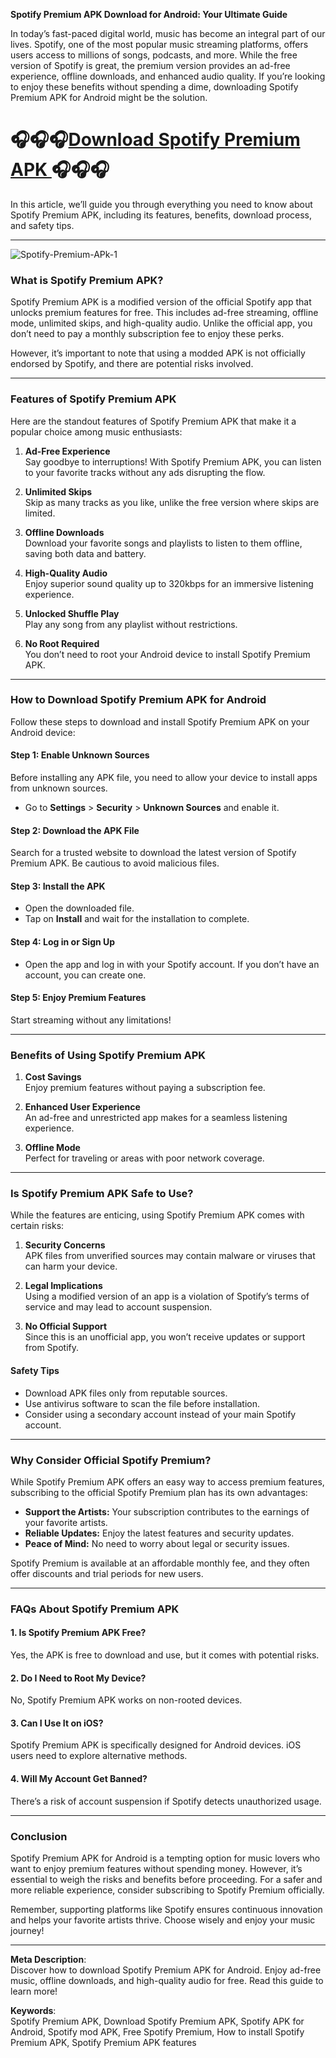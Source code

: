 **Spotify Premium APK Download for Android: Your Ultimate Guide**  

In today’s fast-paced digital world, music has become an integral part of our lives. Spotify, one of the most popular music streaming platforms, offers users access to millions of songs, podcasts, and more. While the free version of Spotify is great, the premium version provides an ad-free experience, offline downloads, and enhanced audio quality. If you’re looking to enjoy these benefits without spending a dime, downloading Spotify Premium APK for Android might be the solution.  

# 🎧🎧🎧[Download Spotify Premium APK ](https://modcombo.com/spotify-premium.html)🎧🎧🎧

In this article, we’ll guide you through everything you need to know about Spotify Premium APK, including its features, benefits, download process, and safety tips.  

---
![Spotify-Premium-APk-1](https://github.com/user-attachments/assets/e4f12230-c923-497f-8c1b-84c3fe3b450f)

### **What is Spotify Premium APK?**  

Spotify Premium APK is a modified version of the official Spotify app that unlocks premium features for free. This includes ad-free streaming, offline mode, unlimited skips, and high-quality audio. Unlike the official app, you don’t need to pay a monthly subscription fee to enjoy these perks.  

However, it’s important to note that using a modded APK is not officially endorsed by Spotify, and there are potential risks involved.  

---

### **Features of Spotify Premium APK**  

Here are the standout features of Spotify Premium APK that make it a popular choice among music enthusiasts:  

1. **Ad-Free Experience**  
   Say goodbye to interruptions! With Spotify Premium APK, you can listen to your favorite tracks without any ads disrupting the flow.  

2. **Unlimited Skips**  
   Skip as many tracks as you like, unlike the free version where skips are limited.  

3. **Offline Downloads**  
   Download your favorite songs and playlists to listen to them offline, saving both data and battery.  

4. **High-Quality Audio**  
   Enjoy superior sound quality up to 320kbps for an immersive listening experience.  

5. **Unlocked Shuffle Play**  
   Play any song from any playlist without restrictions.  

6. **No Root Required**  
   You don’t need to root your Android device to install Spotify Premium APK.  

---

### **How to Download Spotify Premium APK for Android**  

Follow these steps to download and install Spotify Premium APK on your Android device:  

#### **Step 1: Enable Unknown Sources**  
Before installing any APK file, you need to allow your device to install apps from unknown sources.  
- Go to **Settings** > **Security** > **Unknown Sources** and enable it.  

#### **Step 2: Download the APK File**  
Search for a trusted website to download the latest version of Spotify Premium APK. Be cautious to avoid malicious files.  

#### **Step 3: Install the APK**  
- Open the downloaded file.  
- Tap on **Install** and wait for the installation to complete.  

#### **Step 4: Log in or Sign Up**  
- Open the app and log in with your Spotify account. If you don’t have an account, you can create one.  

#### **Step 5: Enjoy Premium Features**  
Start streaming without any limitations!  

---

### **Benefits of Using Spotify Premium APK**  

1. **Cost Savings**  
   Enjoy premium features without paying a subscription fee.  

2. **Enhanced User Experience**  
   An ad-free and unrestricted app makes for a seamless listening experience.  

3. **Offline Mode**  
   Perfect for traveling or areas with poor network coverage.  

---

### **Is Spotify Premium APK Safe to Use?**  

While the features are enticing, using Spotify Premium APK comes with certain risks:  

1. **Security Concerns**  
   APK files from unverified sources may contain malware or viruses that can harm your device.  

2. **Legal Implications**  
   Using a modified version of an app is a violation of Spotify’s terms of service and may lead to account suspension.  

3. **No Official Support**  
   Since this is an unofficial app, you won’t receive updates or support from Spotify.  

#### **Safety Tips**  
- Download APK files only from reputable sources.  
- Use antivirus software to scan the file before installation.  
- Consider using a secondary account instead of your main Spotify account.  

---

### **Why Consider Official Spotify Premium?**  

While Spotify Premium APK offers an easy way to access premium features, subscribing to the official Spotify Premium plan has its own advantages:  
- **Support the Artists:** Your subscription contributes to the earnings of your favorite artists.  
- **Reliable Updates:** Enjoy the latest features and security updates.  
- **Peace of Mind:** No need to worry about legal or security issues.  

Spotify Premium is available at an affordable monthly fee, and they often offer discounts and trial periods for new users.  

---

### **FAQs About Spotify Premium APK**  

#### 1. **Is Spotify Premium APK Free?**  
Yes, the APK is free to download and use, but it comes with potential risks.  

#### 2. **Do I Need to Root My Device?**  
No, Spotify Premium APK works on non-rooted devices.  

#### 3. **Can I Use It on iOS?**  
Spotify Premium APK is specifically designed for Android devices. iOS users need to explore alternative methods.  

#### 4. **Will My Account Get Banned?**  
There’s a risk of account suspension if Spotify detects unauthorized usage.  

---

### **Conclusion**  

Spotify Premium APK for Android is a tempting option for music lovers who want to enjoy premium features without spending money. However, it’s essential to weigh the risks and benefits before proceeding. For a safer and more reliable experience, consider subscribing to Spotify Premium officially.  

Remember, supporting platforms like Spotify ensures continuous innovation and helps your favorite artists thrive. Choose wisely and enjoy your music journey!  

---  

**Meta Description**:  
Discover how to download Spotify Premium APK for Android. Enjoy ad-free music, offline downloads, and high-quality audio for free. Read this guide to learn more!  

**Keywords**:  
Spotify Premium APK, Download Spotify Premium APK, Spotify APK for Android, Spotify mod APK, Free Spotify Premium, How to install Spotify Premium APK, Spotify Premium APK features
